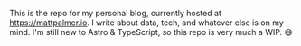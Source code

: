 This is the repo for my personal blog, currently hosted at https://mattpalmer.io. I write about data, tech, and whatever else is on my mind. I'm still new to Astro & TypeScript, so this repo is very much a WIP. 😄
